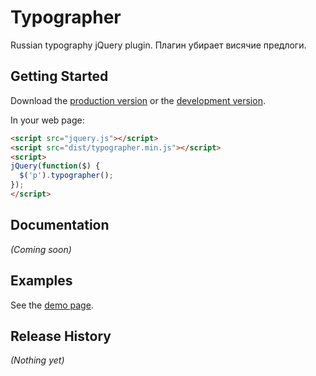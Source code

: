 # Typographer

Russian typography jQuery plugin. Плагин убирает висячие предлоги.

## Getting Started
Download the [production version][min] or the [development version][max].

[min]: https://raw.githubusercontent.com/sakharstudio/typographer/master/dist/jquery.typographer.min.js
[max]: https://raw.githubusercontent.com/sakharstudio/typographer/master/dist/jquery.typographer.js

In your web page:

```html
<script src="jquery.js"></script>
<script src="dist/typographer.min.js"></script>
<script>
jQuery(function($) {
  $('p').typographer();
});
</script>
```

## Documentation
_(Coming soon)_

## Examples
See the [demo page][demo].

[demo]: http://sakharstudio.github.io/typographer/

## Release History
_(Nothing yet)_